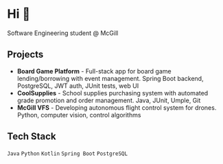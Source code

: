 # Hi 👋

Software Engineering student @ McGill

## Projects
- **Board Game Platform** - Full-stack app for board game lending/borrowing with event management. Spring Boot backend, PostgreSQL, JWT auth, JUnit tests, web UI
- **CoolSupplies** - School supplies purchasing system with automated grade promotion and order management. Java, JUnit, Umple, Git
- **McGill VFS** - Developing autonomous flight control system for drones. Python, computer vision, control algorithms

## Tech Stack
`Java` `Python` `Kotlin` `Spring Boot` `PostgreSQL`
